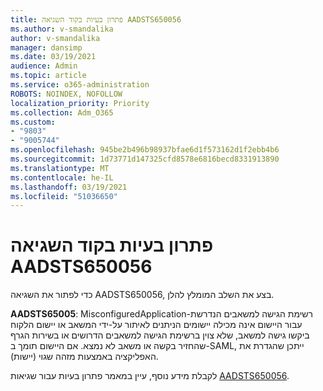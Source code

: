 ```yaml
---
title: פתרון בעיות בקוד השגיאה AADSTS650056
ms.author: v-smandalika
author: v-smandalika
manager: dansimp
ms.date: 03/19/2021
audience: Admin
ms.topic: article
ms.service: o365-administration
ROBOTS: NOINDEX, NOFOLLOW
localization_priority: Priority
ms.collection: Adm_O365
ms.custom:
- "9803"
- "9005744"
ms.openlocfilehash: 945be2b496b98937bfae6d1f573162d1f2ebb4b6
ms.sourcegitcommit: 1d73771d147325cfd8578e6816becd8331913890
ms.translationtype: MT
ms.contentlocale: he-IL
ms.lasthandoff: 03/19/2021
ms.locfileid: "51036650"
---
```

# <a name="troubleshoot-error-code-aadsts650056"></a>פתרון בעיות בקוד השגיאה AADSTS650056

כדי לפתור את השגיאה AADSTS650056, בצע את השלב המומלץ להלן.

**AADSTS65005**: MisconfiguredApplication-רשימת הגישה למשאבים הנדרשת עבור היישום אינה מכילה יישומים הניתנים לאיתור על-ידי המשאב או יישום הלקוח ביקשו גישה למשאב, שלא צוין ברשימת הגישה למשאבים הדרושים או בשירות הגרף שהחזיר בקשה או משאב לא נמצא. אם היישום תומך ב-SAML, ייתכן שהגדרת את האפליקציה באמצעות מזהה שגוי (יישות).

לקבלת מידע נוסף, עיין במאמר פתרון בעיות עבור שגיאות [AADSTS650056](https://docs.microsoft.com/troubleshoot/azure/active-directory/error-code-aadsts650056-misconfigured-app).
